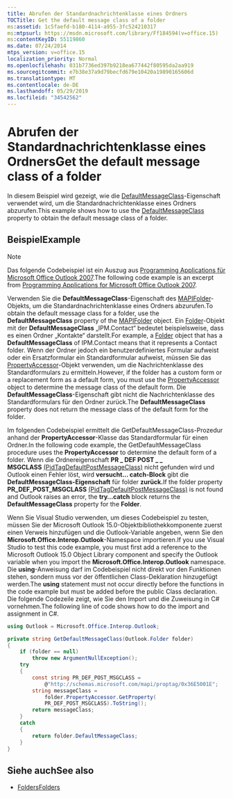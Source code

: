 ```yaml
---
title: Abrufen der Standardnachrichtenklasse eines Ordners
TOCTitle: Get the default message class of a folder
ms:assetid: 1c5faefd-b180-4114-a955-3fc524210317
ms:mtpsurl: https://msdn.microsoft.com/library/Ff184594(v=office.15)
ms:contentKeyID: 55119860
ms.date: 07/24/2014
mtps_version: v=office.15
localization_priority: Normal
ms.openlocfilehash: 031b7736ed397b9218ea677442f80595da2aa919
ms.sourcegitcommit: e7b38e37a9d79becfd679e10420a19890165606d
ms.translationtype: MT
ms.contentlocale: de-DE
ms.lasthandoff: 05/29/2019
ms.locfileid: "34542562"
---
```

# <a name="get-the-default-message-class-of-a-folder"></a><span data-ttu-id="d6b10-102">Abrufen der Standardnachrichtenklasse eines Ordners</span><span class="sxs-lookup"><span data-stu-id="d6b10-102">Get the default message class of a folder</span></span>

<span data-ttu-id="d6b10-103">In diesem Beispiel wird gezeigt, wie die [DefaultMessageClass](https://msdn.microsoft.com/library/bb646541\(v=office.15\))-Eigenschaft verwendet wird, um die Standardnachrichtenklasse eines Ordners abzurufen.</span><span class="sxs-lookup"><span data-stu-id="d6b10-103">This example shows how to use the [DefaultMessageClass](https://msdn.microsoft.com/library/bb646541\(v=office.15\)) property to obtain the default message class of a folder.</span></span>

## <a name="example"></a><span data-ttu-id="d6b10-104">Beispiel</span><span class="sxs-lookup"><span data-stu-id="d6b10-104">Example</span></span>

> [!NOTE] 
> <span data-ttu-id="d6b10-105">Das folgende Codebeispiel ist ein Auszug aus [Programming Applications für Microsoft Office Outlook 2007](https://www.amazon.com/gp/product/0735622493?ie=UTF8&tag=msmsdn-20&linkCode=as2&camp=1789&creative=9325&creativeASIN=0735622493).</span><span class="sxs-lookup"><span data-stu-id="d6b10-105">The following code example is an excerpt from [Programming Applications for Microsoft Office Outlook 2007](https://www.amazon.com/gp/product/0735622493?ie=UTF8&tag=msmsdn-20&linkCode=as2&camp=1789&creative=9325&creativeASIN=0735622493).</span></span>

<span data-ttu-id="d6b10-106">Verwenden Sie die **DefaultMessageClass**-Eigenschaft des [MAPIFolder](https://msdn.microsoft.com/library/bb624369\(v=office.15\))-Objekts, um die Standardnachrichtenklasse eines Ordners abzurufen.</span><span class="sxs-lookup"><span data-stu-id="d6b10-106">To obtain the default message class for a folder, use the **DefaultMessageClass** property of the [MAPIFolder](https://msdn.microsoft.com/library/bb624369\(v=office.15\)) object.</span></span> <span data-ttu-id="d6b10-107">Ein [Folder](https://msdn.microsoft.com/library/bb645774\(v=office.15\))-Objekt mit der **DefaultMessageClass** „IPM.Contact“ bedeutet beispielsweise, dass es einen Ordner „Kontakte“ darstellt.</span><span class="sxs-lookup"><span data-stu-id="d6b10-107">For example, a [Folder](https://msdn.microsoft.com/library/bb645774\(v=office.15\)) object that has a **DefaultMessageClass** of IPM.Contact means that it represents a Contact folder.</span></span> <span data-ttu-id="d6b10-108">Wenn der Ordner jedoch ein benutzerdefiniertes Formular aufweist oder ein Ersatzformular ein Standardformular aufweist, müssen Sie das [PropertyAccessor](https://msdn.microsoft.com/library/bb646034\(v=office.15\))-Objekt verwenden, um die Nachrichtenklasse des Standardformulars zu ermitteln.</span><span class="sxs-lookup"><span data-stu-id="d6b10-108">However, if the folder has a custom form or a replacement form as a default form, you must use the [PropertyAccessor](https://msdn.microsoft.com/library/bb646034\(v=office.15\)) object to determine the message class of the default form.</span></span> <span data-ttu-id="d6b10-109">Die **DefaultMessageClass**-Eigenschaft gibt nicht die Nachrichtenklasse des Standardformulars für den Ordner zurück.</span><span class="sxs-lookup"><span data-stu-id="d6b10-109">The **DefaultMessageClass** property does not return the message class of the default form for the folder.</span></span>

<span data-ttu-id="d6b10-110">Im folgenden Codebeispiel ermittelt die GetDefaultMessageClass-Prozedur anhand der **PropertyAccessor**-Klasse das Standardformular für einen Ordner.</span><span class="sxs-lookup"><span data-stu-id="d6b10-110">In the following code example, the GetDefaultMessageClass procedure uses the **PropertyAccessor** to determine the default form of a folder.</span></span> <span data-ttu-id="d6b10-111">Wenn die Ordnereigenschaft **PR \_ DEF POST \_ \_ MSGCLASS** [(PidTagDefaultPostMessageClass)](https://msdn.microsoft.com/library/cc815305\(v=office.15\)) nicht gefunden wird und Outlook einen Fehler löst, wird **versucht... catch-Block** gibt die **DefaultMessageClass-Eigenschaft** für folder **zurück.**</span><span class="sxs-lookup"><span data-stu-id="d6b10-111">If the folder property **PR\_DEF\_POST\_MSGCLASS** [(PidTagDefaultPostMessageClass)](https://msdn.microsoft.com/library/cc815305\(v=office.15\)) is not found and Outlook raises an error, the **try…catch** block returns the **DefaultMessageClass** property for the **Folder**.</span></span>

<span data-ttu-id="d6b10-112">Wenn Sie Visual Studio verwenden, um dieses Codebeispiel zu testen, müssen Sie der Microsoft Outlook 15.0-Objektbibliothekkomponente zuerst einen Verweis hinzufügen und die Outlook-Variable angeben, wenn Sie den **Microsoft.Office.Interop.Outlook**-Namespace importieren.</span><span class="sxs-lookup"><span data-stu-id="d6b10-112">If you use Visual Studio to test this code example, you must first add a reference to the Microsoft Outlook 15.0 Object Library component and specify the Outlook variable when you import the **Microsoft.Office.Interop.Outlook** namespace.</span></span> <span data-ttu-id="d6b10-113">Die **using**-Anweisung darf im Codebeispiel nicht direkt vor den Funktionen stehen, sondern muss vor der öffentlichen Class-Deklaration hinzugefügt werden.</span><span class="sxs-lookup"><span data-stu-id="d6b10-113">The **using** statement must not occur directly before the functions in the code example but must be added before the public Class declaration.</span></span> <span data-ttu-id="d6b10-114">Die folgende Codezeile zeigt, wie Sie den Import und die Zuweisung in C\# vornehmen.</span><span class="sxs-lookup"><span data-stu-id="d6b10-114">The following line of code shows how to do the import and assignment in C\#.</span></span>

```csharp
using Outlook = Microsoft.Office.Interop.Outlook;
```


```csharp
private string GetDefaultMessageClass(Outlook.Folder folder)
{
    if (folder == null)
        throw new ArgumentNullException();
    try
    {
        const string PR_DEF_POST_MSGCLASS =
            @"http://schemas.microsoft.com/mapi/proptag/0x36E5001E";
        string messageClass =
            folder.PropertyAccessor.GetProperty(
            PR_DEF_POST_MSGCLASS).ToString();
        return messageClass;
    }
    catch
    {
        return folder.DefaultMessageClass;
    }
}
```

## <a name="see-also"></a><span data-ttu-id="d6b10-115">Siehe auch</span><span class="sxs-lookup"><span data-stu-id="d6b10-115">See also</span></span>

- [<span data-ttu-id="d6b10-116">Folders</span><span class="sxs-lookup"><span data-stu-id="d6b10-116">Folders</span></span>](folders.md)

